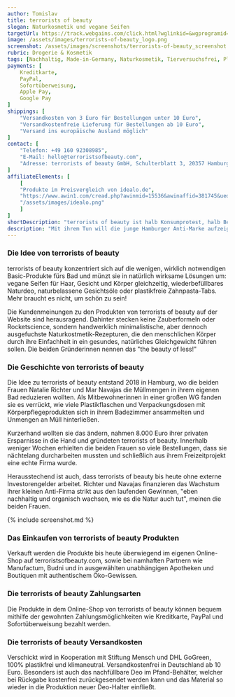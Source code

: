```yaml
---
author: Tomislav
title: terrorists of beauty
slogan: Naturkosmetik und vegane Seifen
targetUrl: https://track.webgains.com/click.html?wglinkid=&wgprogramid=290095&wgcampaignid=1616700&wgtarget=terroristsofbeauty.com
image: /assets/images/terrorists-of-beauty_logo.png
screenshot: /assets/images/screenshots/terrorists-of-beauty_screenshot.jpg
rubric: Drogerie & Kosmetik
tags: [Nachhaltig, Made-in-Germany, Naturkosmetik, Tierversuchsfrei, Plastikfrei, Handgefertigt, Vegan]
payments: [
    Kreditkarte,
    PayPal,
    Sofortüberweisung,
    Apple Pay,
    Google Pay
]
shippings: [
    "Versandkosten von 3 Euro für Bestellungen unter 10 Euro",
    "Versandkostenfreie Lieferung für Bestellungen ab 10 Euro",
    "Versand ins europäische Ausland möglich"
]
contact: [
    "Telefon: +49 160 92308985",
    "E-Mail: hello@terroristsofbeauty.com",
    "Adresse: terrorists of beauty GmbH, Schulterblatt 3, 20357 Hamburg"
]
affiliateElements: [
    [
    "Produkte im Preisvergleich von idealo.de", 
    "https://www.awin1.com/cread.php?awinmid=15536&awinaffid=381745&ued=https%3A%2F%2Fwww.idealo.de%2Fpreisvergleich%2FMainSearchProductCategory.html%3Fq%3Dterrorists%2Bof%2Bbeauty", 
    "/assets/images/idealo.png"
    ]
]
shortDescription: "terrorists of beauty ist halb Konsumprotest, halb Beauty-Brand und fordert eine Revolution im Umgang mit Pflegeprodukten."
description: "Mit ihrem Tun will die junge Hamburger Anti-Marke aufzeigen, wie Beauty auch funktionieren kann: natürlich, ohne Palmöl, ohne Mikroplastik und Synthetik, ohne Plastikverpackungen, vegan, 100% geschlechtsneutral, hochwertig und handgemacht in Deutschland."
---
```


### Die Idee von terrorists of beauty

terrorists of beauty konzentriert sich auf die wenigen, wirklich notwendigen Basic-Produkte fürs Bad und münzt sie in natürlich wirksame Lösungen um: vegane Seifen für Haar, Gesicht und Körper gleichzeitig, wiederbefüllbares Naturdeo, naturbelassene Gesichtsöle oder plastikfreie Zahnpasta-Tabs. Mehr braucht es nicht, um schön zu sein!

Die Kundenmeinungen zu den Produkten von terrorists of beauty auf der Website sind herausragend. Dahinter stecken keine Zauberformeln oder Rocketscience, sondern handwerklich minimalistische, aber dennoch ausgefuchste Naturkostmetik-Rezepturen, die den menschlichen Körper durch ihre Einfachheit in ein gesundes, natürliches Gleichgewicht führen sollen. Die beiden Gründerinnen nennen das "the beauty of less!"

### Die Geschichte von terrorists of beauty

Die Idee zu terrorists of beauty entstand 2018 in Hamburg, wo die beiden Frauen Natalie Richter und Mar Navajas die Müllmengen in ihrem eigenen Bad reduzieren wollten. Als Mitbewohnerinnen in einer großen WG fanden sie es verrückt, wie viele Plastikflaschen und Verpackungsdosen mit Körperpflegeprodukten sich in ihrem Badezimmer ansammelten und Unmengen an Müll hinterließen.

Kurzerhand wollten sie das ändern, nahmen 8.000 Euro ihrer privaten Ersparnisse in die Hand und gründeten terrorists of beauty. Innerhalb weniger Wochen erhielten die beiden Frauen so viele Bestellungen, dass sie nächtelang durcharbeiten mussten und schließlich aus ihrem Freizeitprojekt eine echte Firma wurde.

Herausstechend ist auch, dass terrorists of beauty bis heute ohne externe Investorengelder arbeitet. Richter und Navajas finanzieren das Wachstum ihrer kleinen Anti-Firma strikt aus den laufenden Gewinnen, "eben nachhaltig und organisch wachsen, wie es die Natur auch tut", meinen die beiden Frauen.

{% include screenshot.md %}

### Das Einkaufen von terrorists of beauty Produkten

Verkauft werden die Produkte bis heute überwiegend im eigenen Online-Shop auf terroristsofbeauty.com, sowie bei namhaften Partnern wie Manufactum, Budni und in ausgewählten unabhängigen Apotheken und Boutiquen mit authentischem Öko-Gewissen.

### Die terrorists of beauty Zahlungsarten

Die Produkte in dem Online-Shop von terrorists of beauty können bequem mithilfe der gewohnten Zahlungsmöglichkeiten wie Kreditkarte, PayPal und Sofortüberweisung bezahlt werden.

### Die terrorists of beauty Versandkosten

Verschickt wird in Kooperation mit Stiftung Mensch und DHL GoGreen, 100% plastikfrei und klimaneutral. Versandkostenfrei in Deutschland ab 10 Euro. Besonders ist auch das nachfüllbare Deo im Pfand-Behälter, welcher bei Rückgabe kostenfrei zurückgesendet werden kann und das Material so wieder in die Produktion neuer Deo-Halter einfließt.